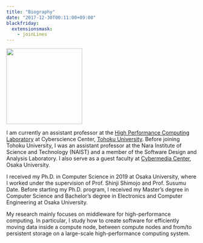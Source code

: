```yaml
---
title: "Biography"
date: "2017-12-30T00:11:00+09:00"
blackfriday:
  extensionsmask:
    - joinLines
---
```


<img src="/images/avatar.jpg" style="margin-left: 0;" width="200" height="200">

I am currently an assistant professor at
the [High Performance Computing Laboratory](https://www.hpc.is.tohoku.ac.jp/home-en/)
at Cyberscience Center, [Tohoku University](http://www.tohoku.ac.jp/en/).
Before joining Tohoku University, I was an assistant professor at the Nara
Institute of Science and Technology (NAIST) and a member of the Software
Design and Analysis Laboratory. I also serve as a guest faculty at [Cybermedia
Center](https://www.cmc.osaka-u.ac.jp/?lang=en), Osaka University.

I received my Ph.D. in Computer Science in 2019 at Osaka University, where
I worked under the supervision of Prof. Shinji Shimojo and Prof. Susumu
Date. Before starting my Ph.D. program, I received my Master’s degree in
Computer Science and Bachelor’s degree in Electronics and Computer
Engineering at Osaka University.

My research mainly focuses on middleware for high-performance computing. In
particular, I study how to create software for efficiently moving data inside
a compute node, between compute nodes and from/to persistent storage on a
large-scale high-performance computing system.
